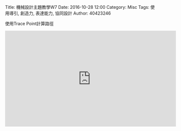 Title: 機械設計主題教學W7
Date: 2016-10-28 12:00
Category: Misc
Tags: 使用導引, 創造力, 表達能力, 協同設計
Author: 40423246

<p>使用Trace Point計算路徑<p>
<iframe width="560" height="315" src="https://www.youtube.com/embed/7R0VNR6S9zg" frameborder="0" allowfullscreen></iframe>